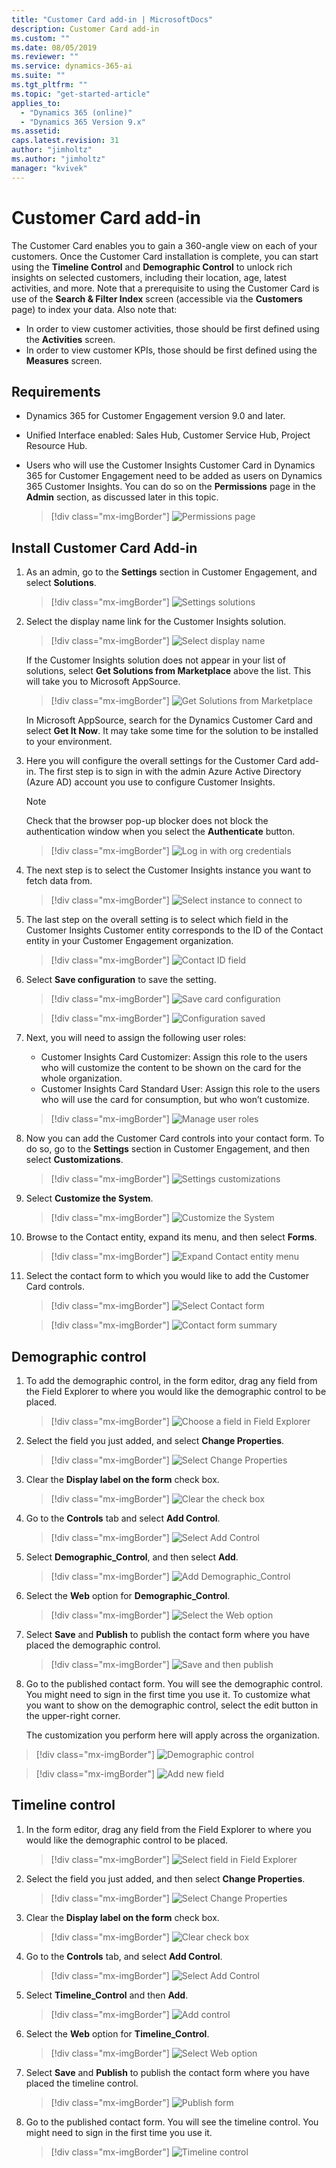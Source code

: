 ```yaml
---
title: "Customer Card add-in | MicrosoftDocs"
description: Customer Card add-in
ms.custom: ""
ms.date: 08/05/2019
ms.reviewer: ""
ms.service: dynamics-365-ai
ms.suite: ""
ms.tgt_pltfrm: ""
ms.topic: "get-started-article"
applies_to: 
  - "Dynamics 365 (online)"
  - "Dynamics 365 Version 9.x"
ms.assetid: 
caps.latest.revision: 31
author: "jimholtz"
ms.author: "jimholtz"
manager: "kvivek"
---
```

# Customer Card add-in



<!--from editor: Wondering about "360 angle". I've heard of 360 degrees but not angle. Should it be 360-degree angle? -->


The Customer Card enables you to gain a 360-angle view on each of your customers. Once the Customer Card installation is complete, you can start using the **Timeline Control** and **Demographic Control** to unlock rich insights on selected customers, including their location, age, latest activities, and more. Note that a prerequisite to using the Customer Card is use of the **Search & Filter Index** screen (accessible via the **Customers** page) to index your data. Also note that:
- In order to view customer activities, those should be first defined using the **Activities** screen.
- In order to view customer KPIs, those should be first defined using the **Measures** screen. 

## Requirements

- Dynamics 365 for Customer Engagement version 9.0 and later.
- Unified Interface enabled: Sales Hub, Customer Service Hub, Project Resource Hub. 
- Users who will use the Customer Insights Customer Card in Dynamics 365 for Customer Engagement need to be added as users on Dynamics 365 Customer Insights. You can do so on the **Permissions** page in the **Admin** section, as discussed later in this topic.


  > [!div class="mx-imgBorder"] 
  > ![Permissions page](media/permissions-page.png "Permissions page")

## Install Customer Card Add-in

1. As an admin, go to the **Settings** section in Customer Engagement, and select **Solutions**. 

   > [!div class="mx-imgBorder"] 
   > ![Settings solutions](media/settings-solutions.png "Settings solutions")

2. Select the display name link for the Customer Insights solution.

   > [!div class="mx-imgBorder"] 
   > ![Select display name](media/select-display-name.png "Select display name")

   If the Customer Insights solution does not appear in your list of solutions, select **Get Solutions from Marketplace** above the list. This will take you to Microsoft AppSource. 

   > [!div class="mx-imgBorder"] 
   > ![Get Solutions from Marketplace](media/get-solutions-from-marketplace2.png "Get Solutions from Marketplace")


   In Microsoft AppSource, search for the Dynamics Customer Card and select **Get It Now**. It may take some time for the solution to be installed to your environment. 

3. Here you will configure the overall settings for the Customer Card add-in. The first step is to sign in with the admin Azure Active Directory (Azure AD) account you use to configure Customer Insights.

   > [!NOTE]
   > Check that the browser pop-up blocker does not block the authentication window when you select the **Authenticate** button. 

   > [!div class="mx-imgBorder"] 
   > ![Log in with org credentials](media/login-with-org-credentials.png "Log in with org credentials")

4. The next step is to select the Customer Insights instance you want to fetch data from.

   > [!div class="mx-imgBorder"] 
   > ![Select instance to connect to](media/select-instance-to-connect.png "Select instance to connect to")

5. The last step on the overall setting is to select which field in the Customer Insights Customer entity corresponds to the ID of the Contact entity in your Customer Engagement organization. 

   > [!div class="mx-imgBorder"] 
   > ![Contact ID field](media/contact-id-field.png "Contact ID field")

6. Select **Save configuration** to save the setting. 

   > [!div class="mx-imgBorder"] 
   > ![Save card configuration](media/card-configuration-save.png "Save card configuration")

   > [!div class="mx-imgBorder"] 
   > ![Configuration saved](media/card-configuration-save2.png "Configuration saved")

7. Next, you will need to assign the following user roles:

   - Customer Insights Card Customizer: Assign this role to the users who will customize the content to be shown on the card for the whole organization.
   - Customer Insights Card Standard User: Assign this role to the users who will use the card for consumption, but who won’t customize. 
   
   > [!div class="mx-imgBorder"] 
   > ![Manage user roles](media/manage-user-roles.png "Manage user roles")

8. Now you can add the Customer Card controls into your contact form. To do so, go to the **Settings** section in Customer Engagement, and then select **Customizations**. 
 
   > [!div class="mx-imgBorder"] 
   > ![Settings customizations](media/settings-customizations.png "Settings customizations")

9. Select **Customize the System**.

   > [!div class="mx-imgBorder"] 
   > ![Customize the System](media/settings-customize-system.png "Customize the System")

10.	Browse to the Contact entity, expand its menu, and then select **Forms**. 
    
    > [!div class="mx-imgBorder"] 
    > ![Expand Contact entity menu](media/contact-entity-definition.png "Expand Contact entity menu")

11. Select the contact form to which you would like to add the Customer Card controls.

    > [!div class="mx-imgBorder"] 
    > ![Select Contact form](media/contact-active-forms.png "Select Contact form")

    > [!div class="mx-imgBorder"] 
    > ![Contact form summary](media/contact-form-designer.png "Contact form summary")

## Demographic control

1. To add the demographic control, in the form editor, drag any field from the Field Explorer to where you would like the demographic control to be placed.  

   > [!div class="mx-imgBorder"] 
   > ![Choose a field in Field Explorer](media/contact-form-designer2.png "Choose a field in Field Explorer")

2. Select the field you just added, and select **Change Properties**. 

   > [!div class="mx-imgBorder"] 
   > ![Select Change Properties](media/contact-form-designer3.png "Select Change Properties")

3. Clear the **Display label on the form** check box. 
   
   > [!div class="mx-imgBorder"] 
   > ![Clear the check box](media/field-properties.png "Clear the check box")

4. Go to the **Controls** tab and select **Add Control**.

   > [!div class="mx-imgBorder"] 
   > ![Select Add Control](media/field-properties-add-control.png "Select Add Control")

5. Select **Demographic_Control**, and then select **Add**.

   > [!div class="mx-imgBorder"] 
   > ![Add Demographic_Control](media/field-properties-add-control-demographic.png "Add Demographic_Control")

6. Select the **Web** option for **Demographic_Control**.

   > [!div class="mx-imgBorder"] 
   > ![Select the Web option](media/field-properties-add-control-demographic2.png "Select the Web options")

7. Select **Save** and **Publish** to publish the contact form where you have placed the demographic control.

   > [!div class="mx-imgBorder"] 
   > ![Save and then publish](media/field-properties-add-control-demographic3.png "Save and then publish")

8. Go to the published contact form. You will see the demographic control. You might need to sign in the first time you use it. To customize what you want to show on the demographic control, select the edit button in the upper-right corner. 

   The customization you perform here will apply across the organization.
   
   
<!--from editor: Please confirm that "Corey Bridges" in the following image is an approved fictitious name. -->   

   > [!div class="mx-imgBorder"] 
   > ![Demographic control](media/demographic-control.png "Demographic control")

   > [!div class="mx-imgBorder"] 
   > ![Add new field](media/add-new-field.png "Add new field")

## Timeline control

1. In the form editor, drag any field from the Field Explorer to where you would like the demographic control to be placed.  

   > [!div class="mx-imgBorder"] 
   > ![Select field in Field Explorer](media/contact-form-designer4.png "Select field in Field Explorer")

2. Select the field you just added, and then select **Change Properties**. 
 
   > [!div class="mx-imgBorder"] 
   > ![Select Change Properties](media/contact-form-designer-publish.png "Select Change Properties")

3. Clear the **Display label on the form** check box.
   
   > [!div class="mx-imgBorder"] 
   > ![Clear check box](media/field-properties-display-label.png "Clear check box")

4. Go to the **Controls** tab, and select **Add Control**.

   
   > [!div class="mx-imgBorder"] 
   > ![Select Add Control](media/field-properties-add-control2.png "Select Add Control")


5. Select **Timeline_Control** and then **Add**.

   > [!div class="mx-imgBorder"] 
   > ![Add control](media/field-properties-add-control3.png "Add control")

6. Select the **Web** option for **Timeline_Control**.

   > [!div class="mx-imgBorder"] 
   > ![Select Web option](media/field-properties-add-control4.png "Select Web option")

7. Select **Save** and **Publish** to publish the contact form where you have placed the timeline control.
   
   > [!div class="mx-imgBorder"] 
   > ![Publish form](media/field-properties-publish-control.png "Publish form")

8. Go to the published contact form. You will see the timeline control. You might need to sign in the first time you use it. 

   > [!div class="mx-imgBorder"] 
   > ![Timeline control](media/timeline-control.png "Timeline control")

